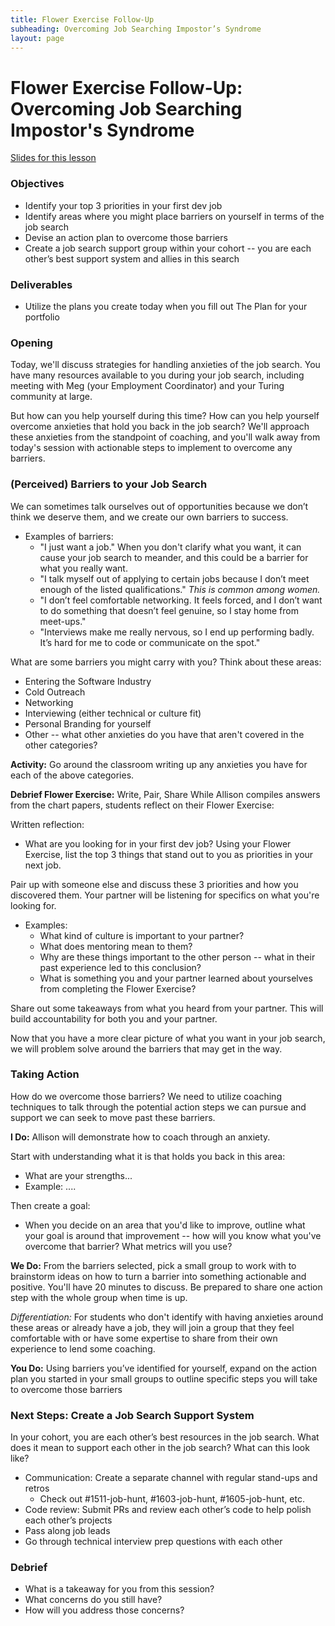 ```yaml
---
title: Flower Exercise Follow-Up
subheading: Overcoming Job Searching Impostor’s Syndrome
layout: page
---
```


# Flower Exercise Follow-Up: Overcoming Job Searching Impostor's Syndrome

[Slides for this lesson](https://github.com/turingschool/professional_skills/blob/master/files/m4_flower_exercise_follow_up.pdf)

### Objectives

* Identify your top 3 priorities in your first dev job
* Identify areas where you might place barriers on yourself in terms of the job search
* Devise an action plan to overcome those barriers
* Create a job search support group within your cohort -- you are each other’s best support system and allies in this search

### Deliverables

* Utilize the plans you create today when you fill out The Plan for your portfolio

### Opening
Today, we'll discuss strategies for handling anxieties of the job search. You have many resources available to you during your job search, including meeting with Meg (your Employment Coordinator) and your Turing community at large.

But how can you help yourself during this time? How can you help yourself overcome anxieties that hold you back in the job search? We'll approach these anxieties from the standpoint of coaching, and you'll walk away from today's session with actionable steps to implement to overcome any barriers. 

### (Perceived) Barriers to your Job Search
We can sometimes talk ourselves out of opportunities because we don’t think we deserve them, and we create our own barriers to success.

* Examples of barriers:
	* "I just want a job." When you don't clarify what you want, it can cause your job search to meander, and this could be a barrier for what you really want. 
	* "I talk myself out of applying to certain jobs because I don’t meet enough of the listed qualifications."
*This is common among women.*
	* "I don’t feel comfortable networking. It feels forced, and I don’t want to do something that doesn’t feel genuine, so I stay home from meet-ups."
	* "Interviews make me really nervous, so I end up performing badly. It’s hard for me to code or communicate on the spot."

What are some barriers you might carry with you? Think about these areas:

* Entering the Software Industry
* Cold Outreach
* Networking
* Interviewing (either technical or culture fit)
* Personal Branding for yourself
* Other -- what other anxieties do you have that aren't covered in the other categories? 

**Activity:** 
Go around the classroom writing up any anxieties you have for each of the above categories. 

**Debrief Flower Exercise:** Write, Pair, Share
While Allison compiles answers from the chart papers, students reflect on their Flower Exercise:

Written reflection:

* What are you looking for in your first dev job? Using your Flower Exercise, list the top 3 things that stand out to you as priorities in your next job. 

Pair up with someone else and discuss these 3 priorities and how you discovered them. Your partner will be listening for specifics on what you're looking for.

* Examples:
	* What kind of culture is important to your partner?
	* What does mentoring mean to them?
	* Why are these things important to the other person -- what in their past experience led to this conclusion?
	* What is something you and your partner learned about yourselves from completing the Flower Exercise?

Share out some takeaways from what you heard from your partner. This will build accountability for both you and your partner. 

Now that you have a more clear picture of what you want in your job search, we will problem solve around the barriers that may get in the way. 

### Taking Action
How do we overcome those barriers? We need to utilize coaching techniques to talk through the potential action steps we can pursue and support we can seek to move past these barriers. 

**I Do:**
Allison will demonstrate how to coach through an anxiety. 

Start with understanding what it is that holds you back in this area:
* What are your strengths...
* Example: ....

Then create a goal:

* When you decide on an area that you'd like to improve, outline what your goal is around that improvement -- how will you know what you've overcome that barrier? What metrics will you use? 

**We Do:**
From the barriers selected, pick a small group to work with to brainstorm ideas on how to turn a barrier into something actionable and positive. You'll have 20 minutes to discuss. Be prepared to share one action step with the whole group when time is up. 

*Differentiation:*
For students who don't identify with having anxieties around these areas or already have a job, they will join a group that they feel comfortable with or have some expertise to share from their own experience to lend some coaching.

**You Do:**
Using barriers you’ve identified for yourself, expand on the action plan you started in your small groups to outline specific steps you will take to overcome those barriers

### Next Steps: Create a Job Search Support System
In your cohort, you are each other’s best resources in the job search.
What does it mean to support each other in the job search?
What can this look like?

* Communication: Create a separate channel with regular stand-ups and retros
	* Check out #1511-job-hunt, #1603-job-hunt, #1605-job-hunt, etc.
* Code review: Submit PRs and review each other’s code to help polish each other’s projects
* Pass along job leads
* Go through technical interview prep questions with each other

### Debrief
- What is a takeaway for you from this session?
- What concerns do you still have?
- How will you address those concerns?
